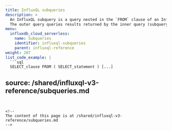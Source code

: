 ```yaml
---
title: InfluxQL subqueries
description: >
  An InfluxQL subquery is a query nested in the `FROM` clause of an InfluxQL query.
  The outer query queries results returned by the inner query (subquery).
menu:
  influxdb_cloud_serverless:
    name: Subqueries
    identifier: influxql-subqueries
    parent: influxql-reference
weight: 207
list_code_example: |
  ```sql
  SELECT_clause FROM ( SELECT_statement ) [...]
  ```

source: /shared/influxql-v3-reference/subqueries.md
---
```


<!-- 
The content of this page is at /shared/influxql-v3-reference/subqueries.md
-->
